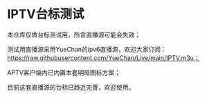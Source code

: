 # IPTV台标测试
本仓库仅做台标测试用，所含直播源可能会失效；  

测试用直播源采用YueChan的ipv6直播源，欢迎大家订阅：https://raw.githubusercontent.com/YueChan/Live/main/IPTV.m3u；  

APTV客户端内已内置本套明暗图标方案；  

目前这套直播源的台标已趋近完善，欢迎使用。
